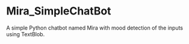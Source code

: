 # Mira_SimpleChatBot
A simple Python chatbot named Mira with mood detection of the inputs using TextBlob.
